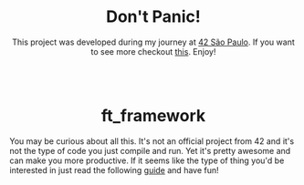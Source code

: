 <h1 align="center"><b>Don't Panic!</b></h1>

<p align="center">This project was developed during my journey at <a href="https://github.com/42sp">42 São Paulo</a>. If you want to see more checkout <a href="https://github.com/brenohildebrand/42">this</a>. Enjoy!</p>

</br>
</br>


<h1 align="center">ft_framework</h1>

You may be curious about all this. It's not an official project from 42 and it's not the type of code you just compile and run. Yet it's pretty awesome and can make you more productive. If it seems like the type of thing you'd be interested in just read the following [guide](/docs/GUIDE.md) and have fun!